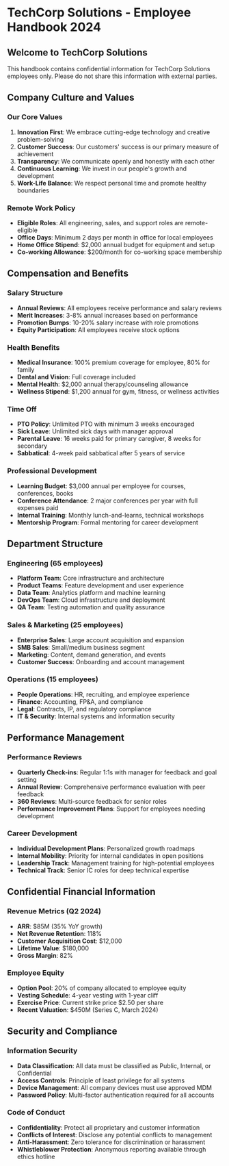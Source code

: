 # TechCorp Solutions - Employee Handbook 2024

## Welcome to TechCorp Solutions

This handbook contains confidential information for TechCorp Solutions employees only. Please do not share this information with external parties.

## Company Culture and Values

### Our Core Values
1. **Innovation First**: We embrace cutting-edge technology and creative problem-solving
2. **Customer Success**: Our customers' success is our primary measure of achievement
3. **Transparency**: We communicate openly and honestly with each other
4. **Continuous Learning**: We invest in our people's growth and development
5. **Work-Life Balance**: We respect personal time and promote healthy boundaries

### Remote Work Policy
- **Eligible Roles**: All engineering, sales, and support roles are remote-eligible
- **Office Days**: Minimum 2 days per month in office for local employees
- **Home Office Stipend**: $2,000 annual budget for equipment and setup
- **Co-working Allowance**: $200/month for co-working space membership

## Compensation and Benefits

### Salary Structure
- **Annual Reviews**: All employees receive performance and salary reviews
- **Merit Increases**: 3-8% annual increases based on performance
- **Promotion Bumps**: 10-20% salary increase with role promotions
- **Equity Participation**: All employees receive stock options

### Health Benefits
- **Medical Insurance**: 100% premium coverage for employee, 80% for family
- **Dental and Vision**: Full coverage included
- **Mental Health**: $2,000 annual therapy/counseling allowance
- **Wellness Stipend**: $1,200 annual for gym, fitness, or wellness activities

### Time Off
- **PTO Policy**: Unlimited PTO with minimum 3 weeks encouraged
- **Sick Leave**: Unlimited sick days with manager approval
- **Parental Leave**: 16 weeks paid for primary caregiver, 8 weeks for secondary
- **Sabbatical**: 4-week paid sabbatical after 5 years of service

### Professional Development
- **Learning Budget**: $3,000 annual per employee for courses, conferences, books
- **Conference Attendance**: 2 major conferences per year with full expenses paid
- **Internal Training**: Monthly lunch-and-learns, technical workshops
- **Mentorship Program**: Formal mentoring for career development

## Department Structure

### Engineering (65 employees)
- **Platform Team**: Core infrastructure and architecture
- **Product Teams**: Feature development and user experience
- **Data Team**: Analytics platform and machine learning
- **DevOps Team**: Cloud infrastructure and deployment
- **QA Team**: Testing automation and quality assurance

### Sales & Marketing (25 employees)
- **Enterprise Sales**: Large account acquisition and expansion
- **SMB Sales**: Small/medium business segment
- **Marketing**: Content, demand generation, and events
- **Customer Success**: Onboarding and account management

### Operations (15 employees)
- **People Operations**: HR, recruiting, and employee experience
- **Finance**: Accounting, FP&A, and compliance
- **Legal**: Contracts, IP, and regulatory compliance
- **IT & Security**: Internal systems and information security

## Performance Management

### Performance Reviews
- **Quarterly Check-ins**: Regular 1:1s with manager for feedback and goal setting
- **Annual Review**: Comprehensive performance evaluation with peer feedback
- **360 Reviews**: Multi-source feedback for senior roles
- **Performance Improvement Plans**: Support for employees needing development

### Career Development
- **Individual Development Plans**: Personalized growth roadmaps
- **Internal Mobility**: Priority for internal candidates in open positions
- **Leadership Track**: Management training for high-potential employees
- **Technical Track**: Senior IC roles for deep technical expertise

## Confidential Financial Information

### Revenue Metrics (Q2 2024)
- **ARR**: $85M (35% YoY growth)
- **Net Revenue Retention**: 118%
- **Customer Acquisition Cost**: $12,000
- **Lifetime Value**: $180,000
- **Gross Margin**: 82%

### Employee Equity
- **Option Pool**: 20% of company allocated to employee equity
- **Vesting Schedule**: 4-year vesting with 1-year cliff
- **Exercise Price**: Current strike price $2.50 per share
- **Recent Valuation**: $450M (Series C, March 2024)

## Security and Compliance

### Information Security
- **Data Classification**: All data must be classified as Public, Internal, or Confidential
- **Access Controls**: Principle of least privilege for all systems
- **Device Management**: All company devices must use approved MDM
- **Password Policy**: Multi-factor authentication required for all accounts

### Code of Conduct
- **Confidentiality**: Protect all proprietary and customer information
- **Conflicts of Interest**: Disclose any potential conflicts to management
- **Anti-Harassment**: Zero tolerance for discrimination or harassment
- **Whistleblower Protection**: Anonymous reporting available through ethics hotline

